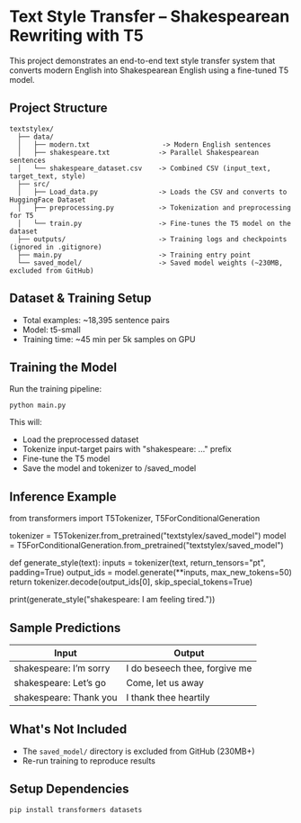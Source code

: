 # Text Style Transfer – Shakespearean Rewriting with T5

This project demonstrates an end-to-end text style transfer system that converts modern English into Shakespearean English using a fine-tuned T5 model.


## Project Structure

```plaintext
textstylex/
  ├── data/
  │   ├── modern.txt                  -> Modern English sentences
  │   ├── shakespeare.txt            -> Parallel Shakespearean sentences
  │   └── shakespeare_dataset.csv    -> Combined CSV (input_text, target_text, style)
  ├── src/
  │   ├── Load_data.py               -> Loads the CSV and converts to HuggingFace Dataset
  │   ├── preprocessing.py           -> Tokenization and preprocessing for T5
  │   └── train.py                   -> Fine-tunes the T5 model on the dataset
  ├── outputs/                       -> Training logs and checkpoints (ignored in .gitignore)
  ├── main.py                        -> Training entry point
  └── saved_model/                   -> Saved model weights (~230MB, excluded from GitHub)

```
## Dataset & Training Setup

- Total examples: ~18,395 sentence pairs
- Model: t5-small
- Training time: ~45 min per 5k samples on GPU


## Training the Model


Run the training pipeline:

    python main.py

This will:
- Load the preprocessed dataset
- Tokenize input-target pairs with "shakespeare: ..." prefix
- Fine-tune the T5 model
- Save the model and tokenizer to /saved_model


## Inference Example


from transformers import T5Tokenizer, T5ForConditionalGeneration

tokenizer = T5Tokenizer.from_pretrained("textstylex/saved_model")
model = T5ForConditionalGeneration.from_pretrained("textstylex/saved_model")

def generate_style(text):
    inputs = tokenizer(text, return_tensors="pt", padding=True)
    output_ids = model.generate(**inputs, max_new_tokens=50)
    return tokenizer.decode(output_ids[0], skip_special_tokens=True)

print(generate_style("shakespeare: I am feeling tired."))


## Sample Predictions


| Input                                   | Output                              |
|----------------------------------------|-------------------------------------|
| shakespeare: I’m sorry                 | I do beseech thee, forgive me       |
| shakespeare: Let’s go                  | Come, let us away                   |
| shakespeare: Thank you                 | I thank thee heartily               |


## What's Not Included


- The `saved_model/` directory is excluded from GitHub (230MB+)
- Re-run training to reproduce results


## Setup Dependencies


    pip install transformers datasets


